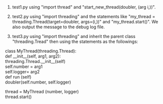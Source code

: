 1. test1.py using "import thread" and "start_new_thread(doubler, (arg i,))".

2. test2.py using "import threading" and the statements like "my_thread = threading.Thread(target=doubler, args=(i,))" and "my_thread.start()". We also output the message to the debug log file.

3. test3.py using "import threading" and inherit the parent class "threading.Tread" then using the statements as the followings:
<html><body><p>
class MyThread(threading.Thread):<br/>
     def __init__(self, arg1, arg2):<br/>
            threading.Thread.__init__(self)<br/>
            self.number = arg1<br/>
            self.logger= arg2<br/>
      def run (self)<br/>
      doubler(self.number, self.logger)<br/>
 
thread = MyThread (number, logger)<br/>
thread.start() <br/></p>
</body></html>